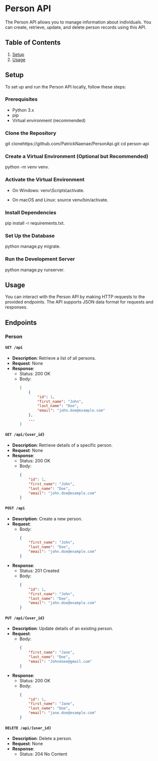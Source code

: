 # Person API

The Person API allows you to manage information about individuals. You can create, retrieve, update, and delete person records using this API.

## Table of Contents

1. [Setup](#setup)
2. [Usage](#usage)

## Setup
To set up and run the Person API locally, follow these steps:

### Prerequisites
- Python 3.x
- pip
- Virtual environment (recommended)

### Clone the Repository
git clonehttps://github.com/PatrickNaenae/PersonApi.git
cd person-api

### Create a Virtual Environment (Optional but Recommended)
python -m venv venv.

### Activate the Virtual Environment
- On Windows:
venv\Scripts\activate.

- On macOS and Linux:
source venv/bin/activate.

### Install Dependencies
pip install -r requirements.txt.

### Set Up the Database
python manage.py migrate.

### Run the Development Server
python manage.py runserver.

## Usage
You can interact with the Person API by making HTTP requests to the provided endpoints. The API supports JSON data format for requests and responses.


## Endpoints

### Person

#### `GET /api`

- **Description**: Retrieve a list of all persons.
- **Request**: None
- **Response**:
  - Status: 200 OK
  - Body:
    ```json
    [
        {
            "id": 1,
            "first_name": "John",
            "last_name": "Doe",
            "email": "john.doe@example.com"
        },
        ...
    ]
    ```

#### `GET /api/{user_id}`

- **Description**: Retrieve details of a specific person.
- **Request**: None
- **Response**:
  - Status: 200 OK
  - Body:
    ```json
    {
        "id": 1,
        "first_name": "John",
        "last_name": "Doe",
        "email": "john.doe@example.com"
    }
    ```

#### `POST /api`

- **Description**: Create a new person.
- **Request**:
  - Body:
    ```json
    {
        "first_name": "John",
        "last_name": "Doe",
        "email": "john.doe@example.com"
    }
    ```
- **Response**:
  - Status: 201 Created
  - Body:
    ```json
    {
        "id": 1,
        "first_name": "John",
        "last_name": "Doe",
        "email": "john.doe@example.com"
    }
    ```

#### `PUT /api/{user_id}`

- **Description**: Update details of an existing person.
- **Request**:
  - Body:
    ```json
    {
        "first_name": "Jane",
        "last_name": "Doe",
        "email": "Johndoee@gmail.com"
    }
    ```
- **Response**:
  - Status: 200 OK
  - Body:
    ```json
    {
        "id": 1,
        "first_name": "Jane",
        "last_name": "Doe",
        "email": "jane.doe@example.com"
    }
    ```

#### `DELETE /api/{user_id}`

- **Description**: Delete a person.
- **Request**: None
- **Response**:
  - Status: 204 No Content